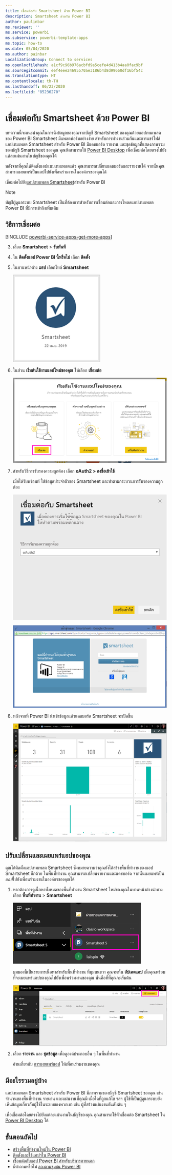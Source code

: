 ```yaml
---
title: เชื่อมต่อกับ Smartsheet ด้วย Power BI
description: Smartsheet สำหรับ Power BI
author: paulinbar
ms.reviewer: ''
ms.service: powerbi
ms.subservice: powerbi-template-apps
ms.topic: how-to
ms.date: 05/04/2020
ms.author: painbar
LocalizationGroup: Connect to services
ms.openlocfilehash: a1cf9c96b976acbfd9a5cefe4d413b4aa0fac9bf
ms.sourcegitcommit: eef4eee24695570ae3186b4d8d99660df16bf54c
ms.translationtype: HT
ms.contentlocale: th-TH
ms.lasthandoff: 06/23/2020
ms.locfileid: "85236270"
---
```

# <a name="connect-to-smartsheet-with-power-bi"></a>เชื่อมต่อกับ Smartsheet ด้วย Power BI
บทความนี้จะแนะนำคุณในการดึงข้อมูลของคุณจากบัญชี Smartsheet ของคุณด้วยแอปเทมเพลตของ Power BI Smartsheet มีแพลตฟอร์มอย่างง่าย สำหรับการทำงานร่วมกันและการแชร์ไฟล์ แอปเทมเพลต Smartsheet สำหรับ Power BI มีแดชบอร์ด รายงาน และชุดข้อมูลที่แสดงภาพรวมของบัญชี Smartsheet ของคุณ คุณยังสามารถใช้ [Power BI Desktop](desktop-connect-to-data.md) เพื่อเชื่อมต่อโดยตรงไปยังแต่ละแผ่นงานในบัญชีของคุณได้ 

หลังจากที่คุณได้ติดตั้งแอปแบบเทมเพลตแล้ว คุณสามารถเปลี่ยนแดชบอร์ดและรายงานได้ จากนั้นคุณสามารถเผยแพร่เป็นแอปไปยังเพื่อนร่วมงานในองค์กรของคุณได้

เชื่อมต่อไปยัง[แอปเทมเพลต Smartsheet](https://app.powerbi.com/groups/me/getapps/services/pbi-contentpacks.pbiapps-smartsheet)สำหรับ Power BI

>[!NOTE]
>บัญชีผู้ดูแลระบบ Smartsheet เป็นที่ต้องการสำหรับการเชื่อมต่อและการโหลดแอปเทมเพลต Power BI ที่มีการเข้าถึงเพิ่มเติม

## <a name="how-to-connect"></a>วิธีการเชื่อมต่อ

[!INCLUDE [powerbi-service-apps-get-more-apps](../includes/powerbi-service-apps-get-more-apps.md)]

3. เลือก **Smartsheet** \> **รับทันที**
4. ใน **ติดตั้งแอป Power BI นี้หรือไม่** เลือก **ติดตั้ง**
4. ในบานหน้าต่าง **แอป** เลือกไทล์ **Smartsheet**

    ![ไทล์แอป Smartsheet ของ Power BI](media/service-connect-to-smartsheet/power-bi-smartsheet-tile.png)

6. ในส่วน **เริ่มต้นใช้งานแอปใหม่ของคุณ** ให้เลือก **เชื่อมต่อ**

    ![เริ่มต้นใช้งานแอปใหม่ของคุณ](media/service-connect-to-zendesk/power-bi-new-app-connect-get-started.png)

4. สำหรับวิธีการรับรองความถูกต้อง เลือก **oAuth2 \> ลงชื่อเข้าใช้**
   
   เมื่อได้รับพร้อมท์ ใส่ข้อมูลประจำตัวของ Smartsheet และทำตามกระบวนการรับรองความถูกต้อง
   
   ![ข้อมูลประจำตัว Smartsheet](media/service-connect-to-smartsheet/creds.png)
   
   ![ลงชื่อเข้าใช้ Smartsheet](media/service-connect-to-smartsheet/creds2.png)

5. หลังจากที่ Power BI นำเข้าข้อมูลแล้วแดชบอร์ด Smartsheet จะเปิดขึ้น
   
   ![แดชบอร์ด Smartsheet](media/service-connect-to-smartsheet/power-bi-smartsheet-dashboard.png)

## <a name="modify-and-distribute-your-app"></a>ปรับเปลี่ยนและเผยแพร่แอปของคุณ

คุณได้ติดตั้งแอปเทมเพลต Smartsheet ซึ่งหมายความว่าคุณยังได้สร้างพื้นที่ทำงานของแอป Smartsheet อีกด้วย ในพื้นที่ทำงาน คุณสามารถเปลี่ยนรายงานและแดชบอร์ด จากนั้นเผยแพร่เป็น*แอป*ไปยังเพื่อนร่วมงานในองค์กรของคุณได้ 

1. หากต้องการดูเนื้อหาทั้งหมดของพื้นที่ทำงาน Smartsheet ใหม่ของคุณในบานหน้าต่างนำทาง เลือก **พื้นที่ทำงาน** > **Smartsheet** 

    ![พื้นที่ทำงาน Smartsheet ในบานหน้าต่างนำทาง](media/service-connect-to-smartsheet/power-bi-smartsheet-workspace.png)

    มุมมองนี้เป็นรายการเนื้อหาสำหรับพื้นที่ทำงาน ที่มุมบนขวา คุณจะเห็น **อัปเดตแอป** เมื่อคุณพร้อมที่จะเผยแพร่แอปของคุณไปยังเพื่อนร่วมงานของคุณ นั่นคือที่ที่คุณจะเริ่มต้น 

    ![รายการเนื้อหา Smartsheet](media/service-connect-to-smartsheet/power-bi-smartsheet-workspace-content.png)

2. เลือก **รายงาน** และ **ชุดข้อมูล** เพื่อดูองค์ประกอบอื่น ๆ ในพื้นที่ทำงาน

    อ่านเกี่ยวกับ [การเผยแพร่แอป](../collaborate-share/service-create-distribute-apps.md) ให้เพื่อนร่วมงานของคุณ

## <a name="whats-included"></a>มีอะไรรวมอยู่บ้าง
แอปเทมเพลต Smartsheet สำหรับ Power BI มีภาพรวมของบัญชี Smartsheet ของคุณ เช่น จำนวนของพื้นที่ทำงาน รายงาน และแผ่นงานที่คุณมี เมื่อใดที่ถูกแก้ไข ฯลฯ ผู้ใช้ที่เป็นผู้ดูแลระบบยังเห็นข้อมูลเกี่ยวกับผู้ใช้ในระบบของพวกเขา เช่น ผู้ที่สร้างแผ่นงานอันดับต้น ๆ  

เพื่อเชื่อมต่อโดยตรงไปยังแต่ละแผ่นงานในบัญชีของคุณ คุณสามารถใช้ตัวเชื่อมต่อ Smartsheet ใน [Power BI Desktop](desktop-connect-to-data.md) ได้  

## <a name="next-steps"></a>ขั้นตอนถัดไป

* [สร้างพื้นที่ทำงานใหม่ใน Power BI](../collaborate-share/service-create-the-new-workspaces.md)
* [ติดตั้งและใช้แอปฯใน Power BI](../consumer/end-user-apps.md)
* [เชื่อมต่อกับแอป Power BI สำหรับบริการภายนอก](service-connect-to-services.md)
* มีคำถามหรือไม่ [ลองถามชุมชน Power BI](https://community.powerbi.com/)